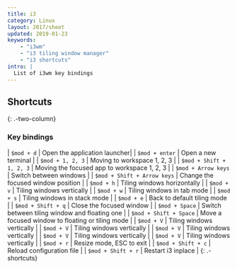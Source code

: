 ```yaml
---
title: i3
category: Linux
layout: 2017/sheet
updated: 2019-01-23
keywords:
    - "i3wm"
    - "i3 tiling window manager"
    - "i3 shortcuts"
intro: |
  List of i3wm key bindings 
---
```


Shortcuts
---------
{: .-two-column}

### Key bindings

| `$mod + d` | Open the application launcher|
| `$mod + enter` | Open a new terminal |
| `$mod + 1, 2, 3` | Moving to workspace 1, 2, 3 |
| `$mod + Shift + 1, 2, 3` | Moving the focused app to workspace 1, 2, 3 |
| `$mod + Arrow keys` | Switch between windows |
| `$mod + Shift + Arrow keys` | Change the focused window position |
| `$mod + h` | Tiling windows horizontally |
| `$mod + v` | Tiling windows vertically |
| `$mod + w` | Tiling windows in tab mode |
| `$mod + s` | Tiling windows in stack mode |
| `$mod + e` | Back to default tiling mode |
| `$mod + Shift + q` | Close the focused window |
| `$mod + Space` | Switch between tiling window and floating one |
| `$mod + Shift + Space` | Move a focused window to floating or tiling mode |
| `$mod + V` | Tiling windows vertically |
| `$mod + V` | Tiling windows vertically |
| `$mod + V` | Tiling windows vertically |
| `$mod + V` | Tiling windows vertically |
| `$mod + V` | Tiling windows vertically |
| `$mod + r` | Resize mode, ESC to exit |
| `$mod + Shift + c` | Reload configuration file |
| `$mod + Shift + r` | Restart i3 inplace |
{: .-shortcuts}